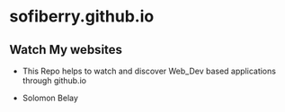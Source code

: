 # sofiberry.github.io

## Watch My websites

- This Repo helps to watch and discover Web_Dev based applications through github.io 
 
 + Solomon Belay
